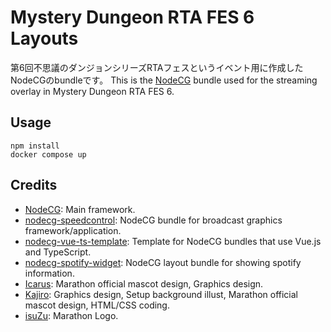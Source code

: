 # Mystery Dungeon RTA FES 6 Layouts
第6回不思議のダンジョンシリーズRTAフェスというイベント用に作成したNodeCGのbundleです。
This is the [NodeCG](http://github.com/nodecg/nodecg) bundle used for the streaming overlay in Mystery Dungeon RTA FES 6.

## Usage
```
npm install
docker compose up
```

## Credits
- [NodeCG](https://github.com/nodecg/nodecg): Main framework.
- [nodecg-speedcontrol](https://github.com/speedcontrol/nodecg-speedcontrol): NodeCG bundle for broadcast graphics framework/application.
- [nodecg-vue-ts-template](https://github.com/zoton2/nodecg-vue-ts-template): Template for NodeCG bundles that use Vue.js and TypeScript.
- [nodecg-spotify-widget](https://github.com/cma2819/nodecg-spotify-widget): NodeCG layout bundle for showing spotify information.
- [Icarus](https://twitter.com/UranosTubasaPMD): Marathon official mascot design, Graphics design.
- [Kajiro](https://twitter.com/jiro90000): Graphics design, Setup background illust, Marathon official mascot design, HTML/CSS coding.
- [isuZu](https://twitter.com/y_isuZu): Marathon Logo.
